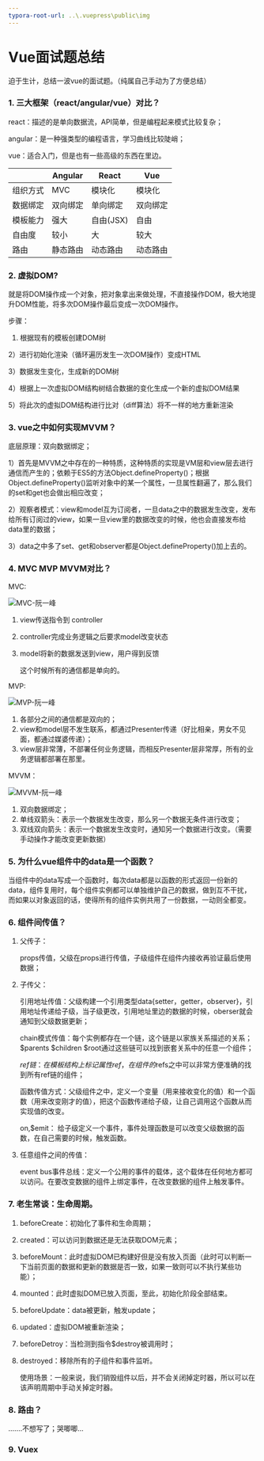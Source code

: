 ```yaml
---
typora-root-url: ..\.vuepress\public\img
---
```


# Vue面试题总结

 迫于生计，总结一波vue的面试题。（纯属自己手动为了方便总结）

### 1. 三大框架（react/angular/vue）对比？

react：描述的是单向数据流，API简单，但是编程起来模式比较复杂；

angular：是一种强类型的编程语言，学习曲线比较陡峭；

vue：适合入门，但是也有一些高级的东西在里边。

|          | Angular  | React     | Vue      |
| -------- | -------- | --------- | -------- |
| 组织方式 | MVC      | 模块化    | 模块化   |
| 数据绑定 | 双向绑定 | 单向绑定  | 双向绑定 |
| 模板能力 | 强大     | 自由(JSX) | 自由     |
| 自由度   | 较小     | 大        | 较大     |
| 路由     | 静态路由 | 动态路由  | 动态路由 |

### 2. 虚拟DOM?

 就是将DOM操作成一个对象，把对象拿出来做处理，不直接操作DOM，极大地提升DOM性能，将多次DOM操作最后变成一次DOM操作。

 步骤：

 1)  根据现有的模板创建DOM树

 2）进行初始化渲染（循环遍历发生一次DOM操作）变成HTML

 3）数据发生变化，生成新的DOM树

 4）根据上一次虚拟DOM结构树结合数据的变化生成一个新的虚拟DOM结果

 5）将此次的虚拟DOM结构进行比对（diff算法）将不一样的地方重新渲染

### 3. vue之中如何实现MVVM？

 底层原理：双向数据绑定；

 1）首先是MVVM之中存在的一种特质，这种特质的实现是VM层和view层去进行通信而产生的；依赖于ES5的方法Object.defineProperty()；根据Object.defineProperty()监听对象中的某一个属性，一旦属性翻遍了，那么我们的set和get也会做出相应改变；

 2）观察者模式：view和model互为订阅者，一旦data之中的数据发生改变，发布给所有订阅过的view，如果一旦view里的数据改变的时候，他也会直接发布给data里的数据；

 3）data之中多了set、get和observer都是Object.defineProperty()加上去的。

### 4. MVC MVP MVVM对比？

MVC:

![MVC-阮一峰](/MVC-阮一峰.png)

 1. view传送指令到 controller

 2. controller完成业务逻辑之后要求model改变状态

 3. model将新的数据发送到view，用户得到反馈

    这个时候所有的通信都是单向的。

MVP:

![MVP-阮一峰](/MVP-阮一峰.png)

1. 各部分之间的通信都是双向的；
2. view和model层不发生联系，都通过Presenter传递（好比相亲，男女不见面，都通过媒婆传递）；
3. view层非常薄，不部署任何业务逻辑，而相反Presenter层非常厚，所有的业务逻辑都部署在那里。

MVVM：

![MVVM-阮一峰](/MVVM-阮一峰.png)

1. 双向数据绑定；
2. 单线双箭头：表示一个数据发生改变，那么另一个数据无条件进行改变；
3. 双线双向箭头：表示一个数据发生改变时，通知另一个数据进行改变。（需要手动操作才能改变更新数据）

### 5. 为什么vue组件中的data是一个函数？

当组件中的data写成一个函数时，每次data都是以函数的形式返回一份新的data，组件复用时，每个组件实例都可以单独维护自己的数据，做到互不干扰，而如果以对象返回的话，使得所有的组件实例共用了一份数据，一动则全都变。

### 6. 组件间传值？

1. 父传子：

   props传值，父级在props进行传值，子级组件在组件内接收再验证最后使用数据；

2. 子传父：

   引用地址传值：父级构建一个引用类型data{setter，getter，observer}，引用地址传递给子级，当子级更改，引用地址里边的数据的时候，oberser就会通知到父级数据更新；

   chain模式传值：每个实例都存在一个链，这个链是以家族关系描述的关系；$parents  $children $root通过这些链可以找到嵌套关系中的任意一个组件；

   $ref链：在模板结构上标记属性ref，在组件的$refs之中可以非常方便准确的找到所有ref链的组件；

   函数传值方式：父级组件之中，定义一个变量（用来接收变化的值）和一个函数（用来改变刚才的值），把这个函数传递给子级，让自己调用这个函数从而实现值的改变。

   on,$emit： 给子级定义一个事件，事件处理函数是可以改变父级数据的函数，在自己需要的时候，触发函数。

3. 任意组件之间的传值：

   event bus事件总线：定义一个公用的事件的载体，这个载体在任何地方都可以访问。在要改变数据的组件上绑定事件，在改变数据的组件上触发事件。

### 7. 老生常谈：生命周期。

1. beforeCreate：初始化了事件和生命周期；

2. created：可以访问到数据还是无法获取DOM元素；

3. beforeMount：此时虚拟DOM已构建好但是没有放入页面（此时可以判断一下当前页面的数据和更新的数据是否一致，如果一致则可以不执行某些功能）；

4. mounted：此时虚拟DOM已放入页面，至此，初始化阶段全部结束。

5. beforeUpdate：data被更新，触发update；

6. updated：虚拟DOM被重新渲染；

7. beforeDetroy：当检测到指令$destroy被调用时；

8. destroyed：移除所有的子组件和事件监听。

   使用场景：一般来说，我们销毁组件以后，并不会关闭掉定时器，所以可以在该声明周期中手动关掉定时器。

### 8. 路由？

.......不想写了；哭唧唧...

### 9. Vuex